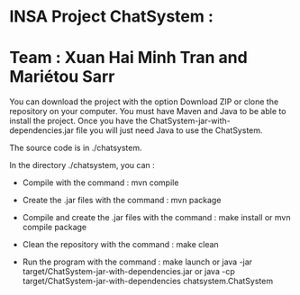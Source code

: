 # INSA Project ChatSystem : 

# Team : Xuan Hai Minh Tran and Mariétou Sarr

You can download the project with the option Download ZIP or clone the repository on your computer.
You must have Maven and Java to be able to install the project. 
Once you have the ChatSystem-jar-with-dependencies.jar file you will just need Java to use the ChatSystem.

The source code is in ./chatsystem.

In the directory ./chatsystem, you can :

- Compile with the command : mvn compile

- Create the .jar files with the command : mvn package 

- Compile and create the .jar files with the command : make install or mvn compile package

- Clean the repository with the command : make clean

- Run the program with the command : make launch or 
									java -jar target/ChatSystem-jar-with-dependencies.jar or
									java -cp target/ChatSystem-jar-with-dependencies chatsystem.ChatSystem